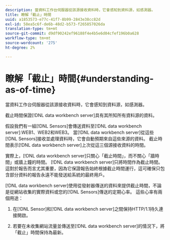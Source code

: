 ```yaml
---
description: 當資料工作台伺服器從該源接收資料時，它會感知到資料源，如感測器。
title: 瞭解「截止」時間
uuid: a1853573-e77c-41f7-8b99-2843e38cc82d
exl-id: 58ea5c6f-de6b-48d2-b573-f265857026da
translation-type: tm+mt
source-git-commit: d9df90242ef96188f4e4b5e6d04cfef196b0a628
workflow-type: tm+mt
source-wordcount: '275'
ht-degree: 2%

---
```


# 瞭解「截止」時間{#understanding-as-of-time}

當資料工作台伺服器從該源接收資料時，它會感知到資料源，如感測器。

截止時間保證[!DNL data workbench server]具有其所知所有資料源的資料。

假設我們有一組[!DNL Sensors]會傳送資料至[!DNL data workbench server]:WEB1、WEB2和WEB3。 當[!DNL data workbench server]從這些[!DNL Sensors]接收並處理資料時，它會自動預期來自這些來源的資料。 截止時間表示[!DNL data workbench server]上次從這三個源接收資料的時間。

實際上，[!DNL data workbench server]只關心「截止時間」，而不關心「牆時間」或牆上鐘的時間。 [!DNL data workbench server]只將時間作為截止時間。 這對於報告而言尤其重要，因為它保證報告始終根據截止時間運行，這可確保只包含部分資料的報告永遠不能發送給系統的最終用戶。

[!DNL data workbench server]使用從發射器傳送的資料來提供截止時間，不論是從網站收集的實際資料或您的[!DNL Sensors]傳送的定期心率。 這些心率有兩個用途：

1. 在[!DNL Sensor]和[!DNL data workbench server]之間保持HTTP/1.1持久連接開啟。

1. 若要在未收集網站流量並傳送至[!DNL data workbench server]的情況下，將「截止」時間保持為最新。
